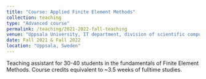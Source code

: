 ```yaml
---
title: "Course: Applied Finite Element Methods"
collection: teaching
type: "Advanced course"
permalink: /teaching/2021-2022-fall-teaching
venue: "Uppsala University, IT department, division of scientific computing"
date: Fall 2021 & Fall 2022
location: "Uppsala, Sweden"
---
```


Teaching assistant for 30-40 students in the fundamentals of Finite
Element Methods. Course credits equivalent to ~3.5 weeks of fulltime
studies.
